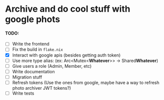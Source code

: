 # Archive and do cool stuff with google phots


#### TODO:
- [ ] Write the frontend
- [ ] Fix the build in `flake.nix`
- [x] Interact with google apis (besides getting auth token)
- [ ] Use more type alias: (ex: Arc<Mutex<**Whatever**>> -> Shared**Whatever**)
- [ ] Give users a role (Admin, Member, etc)
- [ ] Write documentation
- [ ] Migration stuff
- [ ] Refresh tokens (Use the ones from google, maybe have a way to refresh photo archiver JWT tokens?)
- [ ] Write tests